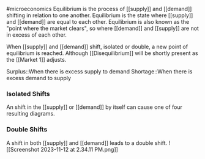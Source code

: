 #microeconomics 
Equilibrium is the process of [[supply]] and [[demand]] shifting in relation to one another. Equilibrium is the state where [[supply]] and [[demand]] are equal to each other. Equilibrium is also known as the "point where the market clears", so where [[demand]] and [[supply]] are not in excess of each other.

When [[supply]] and [[demand]] shift, isolated or double, a new point of equilibrium is reached. Although [[Disequilibrium]] will be shortly present as the [[Market 1]] adjusts.


Surplus::When there is excess supply to demand
Shortage::When there is excess demand to supply

### Isolated Shifts
An shift in the [[supply]] or [[demand]] by itself can cause one of four resulting diagrams.

### Double Shifts
A shift in both [[supply]] and [[demand]] leads to a double shift.
![[Screenshot 2023-11-12 at 2.34.11 PM.png]]
